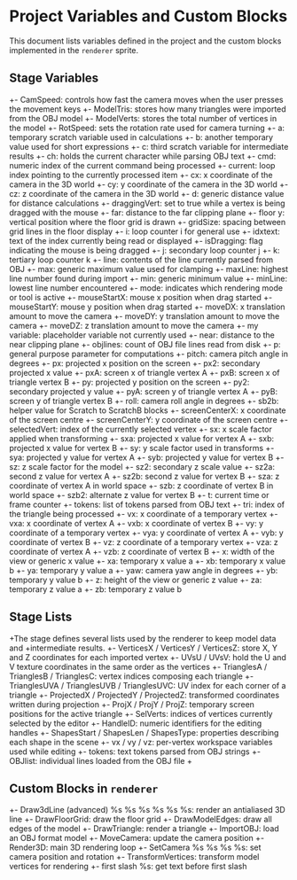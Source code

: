 
# Project Variables and Custom Blocks

This document lists variables defined in the project and the custom blocks implemented in the `renderer` sprite.

## Stage Variables
+- CamSpeed: controls how fast the camera moves when the user presses the movement keys
+- ModelTris: stores how many triangles were imported from the OBJ model
+- ModelVerts: stores the total number of vertices in the model
+- RotSpeed: sets the rotation rate used for camera turning
+- a: temporary scratch variable used in calculations
+- b: another temporary value used for short expressions
+- c: third scratch variable for intermediate results
+- ch: holds the current character while parsing OBJ text
+- cmd: numeric index of the current command being processed
+- current: loop index pointing to the currently processed item
+- cx: x coordinate of the camera in the 3D world
+- cy: y coordinate of the camera in the 3D world
+- cz: z coordinate of the camera in the 3D world
+- d: generic distance value for distance calculations
+- draggingVert: set to true while a vertex is being dragged with the mouse
+- far: distance to the far clipping plane
+- floor y: vertical position where the floor grid is drawn
+- gridSize: spacing between grid lines in the floor display
+- i: loop counter i for general use
+- idxtext: text of the index currently being read or displayed
+- isDragging: flag indicating the mouse is being dragged
+- j: secondary loop counter j
+- k: tertiary loop counter k
+- line: contents of the line currently parsed from OBJ
+- max: generic maximum value used for clamping
+- maxLine: highest line number found during import
+- min: generic minimum value
+- minLine: lowest line number encountered
+- mode: indicates which rendering mode or tool is active
+- mouseStartX: mouse x position when drag started
+- mouseStartY: mouse y position when drag started
+- moveDX: x translation amount to move the camera
+- moveDY: y translation amount to move the camera
+- moveDZ: z translation amount to move the camera
+- my variable: placeholder variable not currently used
+- near: distance to the near clipping plane
+- objlines: count of OBJ file lines read from disk
+- p: general purpose parameter for computations
+- pitch: camera pitch angle in degrees
+- px: projected x position on the screen
+- px2: secondary projected x value
+- pxA: screen x of triangle vertex A
+- pxB: screen x of triangle vertex B
+- py: projected y position on the screen
+- py2: secondary projected y value
+- pyA: screen y of triangle vertex A
+- pyB: screen y of triangle vertex B
+- roll: camera roll angle in degrees
+- sb2b: helper value for Scratch to ScratchB blocks
+- screenCenterX: x coordinate of the screen centre
+- screenCenterY: y coordinate of the screen centre
+- selectedVert: index of the currently selected vertex
+- sx: x scale factor applied when transforming
+- sxa: projected x value for vertex A
+- sxb: projected x value for vertex B
+- sy: y scale factor used in transforms
+- sya: projected y value for vertex A
+- syb: projected y value for vertex B
+- sz: z scale factor for the model
+- sz2: secondary z scale value
+- sz2a: second z value for vertex A
+- sz2b: second z value for vertex B
+- sza: z coordinate of vertex A in world space
+- szb: z coordinate of vertex B in world space
+- szb2: alternate z value for vertex B
+- t: current time or frame counter
+- tokens: list of tokens parsed from OBJ text
+- tri: index of the triangle being processed
+- vx: x coordinate of a temporary vertex
+- vxa: x coordinate of vertex A
+- vxb: x coordinate of vertex B
+- vy: y coordinate of a temporary vertex
+- vya: y coordinate of vertex A
+- vyb: y coordinate of vertex B
+- vz: z coordinate of a temporary vertex
+- vza: z coordinate of vertex A
+- vzb: z coordinate of vertex B
+- x: width of the view or generic x value
+- xa: temporary x value a
+- xb: temporary x value b
+- ya: temporary y value a
+- yaw: camera yaw angle in degrees
+- yb: temporary y value b
+- z: height of the view or generic z value
+- za: temporary z value a
+- zb: temporary z value b

## Stage Lists
+The stage defines several lists used by the renderer to keep model data and
+intermediate results.
+- VerticesX / VerticesY / VerticesZ: store X, Y and Z coordinates for each imported vertex
+- UVsU / UVsV: hold the U and V texture coordinates in the same order as the vertices
+- TrianglesA / TrianglesB / TrianglesC: vertex indices composing each triangle
+- TrianglesUVA / TrianglesUVB / TrianglesUVC: UV index for each corner of a triangle
+- ProjectedX / ProjectedY / ProjectedZ: transformed coordinates written during projection
+- ProjX / ProjY / ProjZ: temporary screen positions for the active triangle
+- SelVerts: indices of vertices currently selected by the editor
+- HandleID: numeric identifiers for the editing handles
+- ShapesStart / ShapesLen / ShapesType: properties describing each shape in the scene
+- vx / vy / vz: per-vertex workspace variables used while editing
+- tokens: text tokens parsed from OBJ strings
+- OBJlist: individual lines loaded from the OBJ file
+
## Custom Blocks in `renderer`
+- Draw3dLine (advanced) %s %s %s %s %s %s: render an antialiased 3D line
+- DrawFloorGrid: draw the floor grid
+- DrawModelEdges: draw all edges of the model
+- DrawTriangle: render a triangle
+- ImportOBJ: load an OBJ format model
+- MoveCamera: update the camera position
+- Render3D: main 3D rendering loop
+- SetCamera %s %s %s %s: set camera position and rotation
+- TransformVertices: transform model vertices for rendering
+- first slash %s: get text before first slash
 
